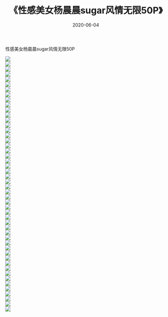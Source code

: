 ﻿---
layout: post
title:  《性感美女杨晨晨sugar风情无限50P》
date:   2020-06-04
img: http://img.660000.xyz/Sharelink/性感/2020/性感美女杨晨晨sugar风情无限50P/000.jpg
categories: [美女, 清纯, 唯美]
---

性感美女杨晨晨sugar风情无限50P

  ![](http://img.660000.xyz/Sharelink/性感/2020/性感美女杨晨晨sugar风情无限50P/001.jpg) <br> ![](http://img.660000.xyz/Sharelink/性感/2020/性感美女杨晨晨sugar风情无限50P/002.jpg) <br> ![](http://img.660000.xyz/Sharelink/性感/2020/性感美女杨晨晨sugar风情无限50P/003.jpg) <br> ![](http://img.660000.xyz/Sharelink/性感/2020/性感美女杨晨晨sugar风情无限50P/004.jpg) <br> ![](http://img.660000.xyz/Sharelink/性感/2020/性感美女杨晨晨sugar风情无限50P/005.jpg) <br> ![](http://img.660000.xyz/Sharelink/性感/2020/性感美女杨晨晨sugar风情无限50P/006.jpg) <br> ![](http://img.660000.xyz/Sharelink/性感/2020/性感美女杨晨晨sugar风情无限50P/007.jpg) <br> ![](http://img.660000.xyz/Sharelink/性感/2020/性感美女杨晨晨sugar风情无限50P/008.jpg) <br> ![](http://img.660000.xyz/Sharelink/性感/2020/性感美女杨晨晨sugar风情无限50P/009.jpg) <br> ![](http://img.660000.xyz/Sharelink/性感/2020/性感美女杨晨晨sugar风情无限50P/010.jpg) <br> ![](http://img.660000.xyz/Sharelink/性感/2020/性感美女杨晨晨sugar风情无限50P/011.jpg) <br> ![](http://img.660000.xyz/Sharelink/性感/2020/性感美女杨晨晨sugar风情无限50P/012.jpg) <br> ![](http://img.660000.xyz/Sharelink/性感/2020/性感美女杨晨晨sugar风情无限50P/013.jpg) <br> ![](http://img.660000.xyz/Sharelink/性感/2020/性感美女杨晨晨sugar风情无限50P/014.jpg) <br> ![](http://img.660000.xyz/Sharelink/性感/2020/性感美女杨晨晨sugar风情无限50P/015.jpg) <br> ![](http://img.660000.xyz/Sharelink/性感/2020/性感美女杨晨晨sugar风情无限50P/016.jpg) <br> ![](http://img.660000.xyz/Sharelink/性感/2020/性感美女杨晨晨sugar风情无限50P/017.jpg) <br> ![](http://img.660000.xyz/Sharelink/性感/2020/性感美女杨晨晨sugar风情无限50P/018.jpg) <br> ![](http://img.660000.xyz/Sharelink/性感/2020/性感美女杨晨晨sugar风情无限50P/019.jpg) <br> ![](http://img.660000.xyz/Sharelink/性感/2020/性感美女杨晨晨sugar风情无限50P/020.jpg) <br> ![](http://img.660000.xyz/Sharelink/性感/2020/性感美女杨晨晨sugar风情无限50P/021.jpg) <br> ![](http://img.660000.xyz/Sharelink/性感/2020/性感美女杨晨晨sugar风情无限50P/022.jpg) <br> ![](http://img.660000.xyz/Sharelink/性感/2020/性感美女杨晨晨sugar风情无限50P/023.jpg) <br> ![](http://img.660000.xyz/Sharelink/性感/2020/性感美女杨晨晨sugar风情无限50P/024.jpg) <br> ![](http://img.660000.xyz/Sharelink/性感/2020/性感美女杨晨晨sugar风情无限50P/025.jpg) <br> ![](http://img.660000.xyz/Sharelink/性感/2020/性感美女杨晨晨sugar风情无限50P/026.jpg) <br> ![](http://img.660000.xyz/Sharelink/性感/2020/性感美女杨晨晨sugar风情无限50P/027.jpg) <br> ![](http://img.660000.xyz/Sharelink/性感/2020/性感美女杨晨晨sugar风情无限50P/028.jpg) <br> ![](http://img.660000.xyz/Sharelink/性感/2020/性感美女杨晨晨sugar风情无限50P/029.jpg) <br> ![](http://img.660000.xyz/Sharelink/性感/2020/性感美女杨晨晨sugar风情无限50P/030.jpg) <br> ![](http://img.660000.xyz/Sharelink/性感/2020/性感美女杨晨晨sugar风情无限50P/031.jpg) <br> ![](http://img.660000.xyz/Sharelink/性感/2020/性感美女杨晨晨sugar风情无限50P/032.jpg) <br> ![](http://img.660000.xyz/Sharelink/性感/2020/性感美女杨晨晨sugar风情无限50P/033.jpg) <br> ![](http://img.660000.xyz/Sharelink/性感/2020/性感美女杨晨晨sugar风情无限50P/034.jpg) <br> ![](http://img.660000.xyz/Sharelink/性感/2020/性感美女杨晨晨sugar风情无限50P/035.jpg) <br> ![](http://img.660000.xyz/Sharelink/性感/2020/性感美女杨晨晨sugar风情无限50P/036.jpg) <br> ![](http://img.660000.xyz/Sharelink/性感/2020/性感美女杨晨晨sugar风情无限50P/037.jpg) <br> ![](http://img.660000.xyz/Sharelink/性感/2020/性感美女杨晨晨sugar风情无限50P/038.jpg) <br> ![](http://img.660000.xyz/Sharelink/性感/2020/性感美女杨晨晨sugar风情无限50P/039.jpg) <br> ![](http://img.660000.xyz/Sharelink/性感/2020/性感美女杨晨晨sugar风情无限50P/040.jpg) <br> ![](http://img.660000.xyz/Sharelink/性感/2020/性感美女杨晨晨sugar风情无限50P/041.jpg) <br> ![](http://img.660000.xyz/Sharelink/性感/2020/性感美女杨晨晨sugar风情无限50P/042.jpg) <br> ![](http://img.660000.xyz/Sharelink/性感/2020/性感美女杨晨晨sugar风情无限50P/043.jpg) <br> ![](http://img.660000.xyz/Sharelink/性感/2020/性感美女杨晨晨sugar风情无限50P/044.jpg) <br> ![](http://img.660000.xyz/Sharelink/性感/2020/性感美女杨晨晨sugar风情无限50P/045.jpg) <br> ![](http://img.660000.xyz/Sharelink/性感/2020/性感美女杨晨晨sugar风情无限50P/046.jpg) <br> ![](http://img.660000.xyz/Sharelink/性感/2020/性感美女杨晨晨sugar风情无限50P/047.jpg) <br> ![](http://img.660000.xyz/Sharelink/性感/2020/性感美女杨晨晨sugar风情无限50P/048.jpg) <br> ![](http://img.660000.xyz/Sharelink/性感/2020/性感美女杨晨晨sugar风情无限50P/049.jpg) <br> ![](http://img.660000.xyz/Sharelink/性感/2020/性感美女杨晨晨sugar风情无限50P/050.jpg) <br>